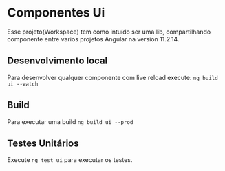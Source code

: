 # Componentes Ui

Esse projeto(Workspace) tem como intuído ser uma lib, compartilhando componente entre varios projetos Angular na version 11.2.14.

## Desenvolvimento local

Para desenvolver qualquer componente com live reload execute: `ng build ui --watch`

## Build

Para executar uma build `ng build ui --prod` 

## Testes Unitários

Execute `ng test ui` para executar os testes.

